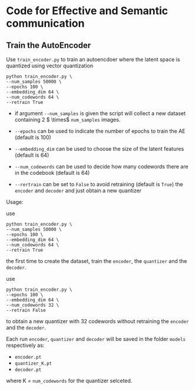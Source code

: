 # Code for Effective and Semantic communication

## Train the AutoEncoder

Use `train_encoder.py` to train an autoencdoer where the latent space is quantized using vector quantization 
```
python train_encoder.py \
--num_samples 50000 \
--epochs 100 \
--embedding_dim 64 \
--num_codewords 64 \
--retrain True 
```
* if argument `--num_samples` is given the script will collect a new dataset containing 2 $ \times$ `num_samples` images. 

* `--epochs` can be used to indicate the number of epochs to train the AE (default is 100)
* `--embedding_dim` can be used to choose the size of the latent features (default is 64)
* `--num_codewords` can be used to decide how many codewords there are in the codebook (default is 64)
* `--rertrain` can be set to `False` to avoid retraining (default is `True`) the `encoder` and `decoder` and just obtain a new quantizer 

Usage: 

use
```
python train_encoder.py \
--num_samples 50000 \
--epochs 100 \
--embedding_dim 64 \
--num_codewords 64 \
--retrain True 
```
the first time to create the dataset, train the `encoder`, the `quantizer` and the `decoder`. 

use 
```
python train_encoder.py \
--epochs 100 \
--embedding_dim 64 \
--num_codewords 32 \
--retrain False
```
to obtain a new quantizer with 32 codewords without retraining the `encoder` and the `decoder`.

Each run  `encoder`, `quantizer` and `decoder` will be saved in the folder `models` respectively as:
* `encoder.pt`
* `quantizer_K.pt`
* `decoder.pt`

where K = `num_codewords` for the quantizer selceted. 